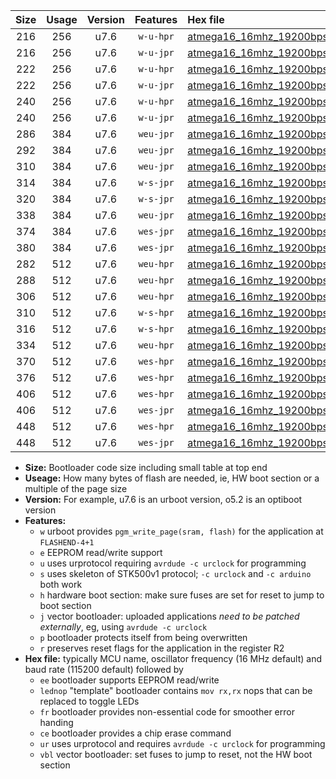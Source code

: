 |Size|Usage|Version|Features|Hex file|
|:-:|:-:|:-:|:-:|:--|
|216|256|u7.6|`w-u-hpr`|[atmega16_16mhz_19200bps_ur.hex](https://raw.githubusercontent.com/stefanrueger/urboot/main/atmega16_16mhz_19200bps_ur.hex)|
|216|256|u7.6|`w-u-jpr`|[atmega16_16mhz_19200bps_ur_vbl.hex](https://raw.githubusercontent.com/stefanrueger/urboot/main/atmega16_16mhz_19200bps_ur_vbl.hex)|
|222|256|u7.6|`w-u-hpr`|[atmega16_16mhz_19200bps_lednop_ur.hex](https://raw.githubusercontent.com/stefanrueger/urboot/main/atmega16_16mhz_19200bps_lednop_ur.hex)|
|222|256|u7.6|`w-u-jpr`|[atmega16_16mhz_19200bps_lednop_ur_vbl.hex](https://raw.githubusercontent.com/stefanrueger/urboot/main/atmega16_16mhz_19200bps_lednop_ur_vbl.hex)|
|240|256|u7.6|`w-u-hpr`|[atmega16_16mhz_19200bps_lednop_fr_ur.hex](https://raw.githubusercontent.com/stefanrueger/urboot/main/atmega16_16mhz_19200bps_lednop_fr_ur.hex)|
|240|256|u7.6|`w-u-jpr`|[atmega16_16mhz_19200bps_lednop_fr_ur_vbl.hex](https://raw.githubusercontent.com/stefanrueger/urboot/main/atmega16_16mhz_19200bps_lednop_fr_ur_vbl.hex)|
|286|384|u7.6|`weu-jpr`|[atmega16_16mhz_19200bps_ee_ur_vbl.hex](https://raw.githubusercontent.com/stefanrueger/urboot/main/atmega16_16mhz_19200bps_ee_ur_vbl.hex)|
|292|384|u7.6|`weu-jpr`|[atmega16_16mhz_19200bps_ee_lednop_ur_vbl.hex](https://raw.githubusercontent.com/stefanrueger/urboot/main/atmega16_16mhz_19200bps_ee_lednop_ur_vbl.hex)|
|310|384|u7.6|`weu-jpr`|[atmega16_16mhz_19200bps_ee_lednop_fr_ur_vbl.hex](https://raw.githubusercontent.com/stefanrueger/urboot/main/atmega16_16mhz_19200bps_ee_lednop_fr_ur_vbl.hex)|
|314|384|u7.6|`w-s-jpr`|[atmega16_16mhz_19200bps_vbl.hex](https://raw.githubusercontent.com/stefanrueger/urboot/main/atmega16_16mhz_19200bps_vbl.hex)|
|320|384|u7.6|`w-s-jpr`|[atmega16_16mhz_19200bps_lednop_vbl.hex](https://raw.githubusercontent.com/stefanrueger/urboot/main/atmega16_16mhz_19200bps_lednop_vbl.hex)|
|338|384|u7.6|`weu-jpr`|[atmega16_16mhz_19200bps_ee_lednop_fr_ce_ur_vbl.hex](https://raw.githubusercontent.com/stefanrueger/urboot/main/atmega16_16mhz_19200bps_ee_lednop_fr_ce_ur_vbl.hex)|
|374|384|u7.6|`wes-jpr`|[atmega16_16mhz_19200bps_ee_vbl.hex](https://raw.githubusercontent.com/stefanrueger/urboot/main/atmega16_16mhz_19200bps_ee_vbl.hex)|
|380|384|u7.6|`wes-jpr`|[atmega16_16mhz_19200bps_ee_lednop_vbl.hex](https://raw.githubusercontent.com/stefanrueger/urboot/main/atmega16_16mhz_19200bps_ee_lednop_vbl.hex)|
|282|512|u7.6|`weu-hpr`|[atmega16_16mhz_19200bps_ee_ur.hex](https://raw.githubusercontent.com/stefanrueger/urboot/main/atmega16_16mhz_19200bps_ee_ur.hex)|
|288|512|u7.6|`weu-hpr`|[atmega16_16mhz_19200bps_ee_lednop_ur.hex](https://raw.githubusercontent.com/stefanrueger/urboot/main/atmega16_16mhz_19200bps_ee_lednop_ur.hex)|
|306|512|u7.6|`weu-hpr`|[atmega16_16mhz_19200bps_ee_lednop_fr_ur.hex](https://raw.githubusercontent.com/stefanrueger/urboot/main/atmega16_16mhz_19200bps_ee_lednop_fr_ur.hex)|
|310|512|u7.6|`w-s-hpr`|[atmega16_16mhz_19200bps.hex](https://raw.githubusercontent.com/stefanrueger/urboot/main/atmega16_16mhz_19200bps.hex)|
|316|512|u7.6|`w-s-hpr`|[atmega16_16mhz_19200bps_lednop.hex](https://raw.githubusercontent.com/stefanrueger/urboot/main/atmega16_16mhz_19200bps_lednop.hex)|
|334|512|u7.6|`weu-hpr`|[atmega16_16mhz_19200bps_ee_lednop_fr_ce_ur.hex](https://raw.githubusercontent.com/stefanrueger/urboot/main/atmega16_16mhz_19200bps_ee_lednop_fr_ce_ur.hex)|
|370|512|u7.6|`wes-hpr`|[atmega16_16mhz_19200bps_ee.hex](https://raw.githubusercontent.com/stefanrueger/urboot/main/atmega16_16mhz_19200bps_ee.hex)|
|376|512|u7.6|`wes-hpr`|[atmega16_16mhz_19200bps_ee_lednop.hex](https://raw.githubusercontent.com/stefanrueger/urboot/main/atmega16_16mhz_19200bps_ee_lednop.hex)|
|406|512|u7.6|`wes-hpr`|[atmega16_16mhz_19200bps_ee_lednop_fr.hex](https://raw.githubusercontent.com/stefanrueger/urboot/main/atmega16_16mhz_19200bps_ee_lednop_fr.hex)|
|406|512|u7.6|`wes-jpr`|[atmega16_16mhz_19200bps_ee_lednop_fr_vbl.hex](https://raw.githubusercontent.com/stefanrueger/urboot/main/atmega16_16mhz_19200bps_ee_lednop_fr_vbl.hex)|
|448|512|u7.6|`wes-hpr`|[atmega16_16mhz_19200bps_ee_lednop_fr_ce.hex](https://raw.githubusercontent.com/stefanrueger/urboot/main/atmega16_16mhz_19200bps_ee_lednop_fr_ce.hex)|
|448|512|u7.6|`wes-jpr`|[atmega16_16mhz_19200bps_ee_lednop_fr_ce_vbl.hex](https://raw.githubusercontent.com/stefanrueger/urboot/main/atmega16_16mhz_19200bps_ee_lednop_fr_ce_vbl.hex)|

- **Size:** Bootloader code size including small table at top end
- **Useage:** How many bytes of flash are needed, ie, HW boot section or a multiple of the page size
- **Version:** For example, u7.6 is an urboot version, o5.2 is an optiboot version
- **Features:**
  + `w` urboot provides `pgm_write_page(sram, flash)` for the application at `FLASHEND-4+1`
  + `e` EEPROM read/write support
  + `u` uses urprotocol requiring `avrdude -c urclock` for programming
  + `s` uses skeleton of STK500v1 protocol; `-c urclock` and `-c arduino` both work
  + `h` hardware boot section: make sure fuses are set for reset to jump to boot section
  + `j` vector bootloader: uploaded applications *need to be patched externally*, eg, using `avrdude -c urclock`
  + `p` bootloader protects itself from being overwritten
  + `r` preserves reset flags for the application in the register R2
- **Hex file:** typically MCU name, oscillator frequency (16 MHz default) and baud rate (115200 default) followed by
  + `ee` bootloader supports EEPROM read/write
  + `lednop` "template" bootloader contains `mov rx,rx` nops that can be replaced to toggle LEDs
  + `fr` bootloader provides non-essential code for smoother error handing
  + `ce` bootloader provides a chip erase command
  + `ur` uses urprotocol and requires `avrdude -c urclock` for programming
  + `vbl` vector bootloader: set fuses to jump to reset, not the HW boot section
